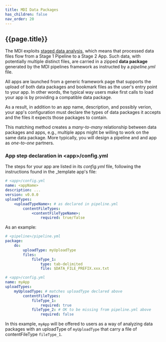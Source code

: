 ```yaml
---
title: MDI Data Packages
has_children: false
nav_order: 20
---
```


## {{page.title}}

The MDI exploits
[staged data analysis](https://midataint.github.io/docs/analysis-flow/),
which means that processed data files flow from a Stage 1 Pipeline
to a Stage 2 App. Such data, with potentially multiple distinct files,
are carried in a zipped **data package** generated by the MDI pipelines framework
as instructed by a _pipeline.yml_ file.

All apps are launched from a generic framework page that supports the upload 
of both data packages and bookmark files as the user's entry point to
your app. In other words, the typical way users make first calls to load your
app is by providing a compatible data package.

As a result, in addition to an app name, description, and possibly verion, 
your app's configuration must declare the types 
of data packages it accepts and the files it expects those packages to contain.

This matching method creates a _many-to-many_ relationship
between data packages and apps, e.g., multiple apps might be willing to
work on the same data package. More typically, you will design a pipeline
and and app as _one-to-one_ partners.

### App step declaration in \<app\>/config.yml

The steps for your app are listed in its _config.yml_ file,
following the instructions found in the _template app's file:

```yml
# <app>/config.yml
name: <appName>
description: ...
version: v0.0.0
uploadTypes:
    <uploadTypeName>: # as declared in pipeline.yml 
        contentFileTypes:
            <contentFileTypeName>:  
                required: true/false
```

As an example:

```yml
# <pipeline>/pipeline.yml
package:
    do:
        uploadType: myUploadType 
        files:
            fileType_1:  
                type: tab-delimited 
                file: $DATA_FILE_PREFIX.xxx.txt 
```

```yml
# <app>/config.yml
name: myApp
uploadTypes:
    myUploadType: # matches uploadType declared above
        contentFileTypes:
            fileType_1:  
                required: true
            fileType_2: # OK to be missing from pipeline.yml above
                required: false        
```

In this example, `myApp` will be offered to users as a way 
of analyzing data packages with an uploadType of `myUploadType` that 
carry a file of contentFileType `fileType_1`.
